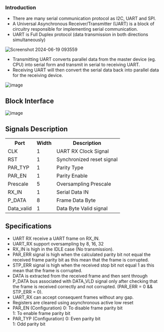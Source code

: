 ### Introduction 
+ There are many serial communication protocol as I2C, UART and SPI. 
+ A Universal Asynchronous Receiver/Transmitter (UART) is a block of 
circuitry responsible for implementing serial communication. 
+ UART is Full Duplex protocol (data transmission in both directions 
simultaneously)

![Screenshot 2024-06-19 093559](https://github.com/user-attachments/assets/c52c1c1d-d478-4e6c-b947-75d0aacbe236)

- Transmitting UART converts parallel data from the master device (eg. 
CPU) into serial form and transmit in serial to receiving UART.   
- Receiving UART will then convert the serial data back into parallel data 
for the receiving device.

![image](https://github.com/user-attachments/assets/f66d59f6-12db-41c8-ad04-e38e94213fa3)

## Block Interface

![image](https://github.com/user-attachments/assets/60507853-57a5-45e7-a9c8-c81ac3d34f37)

## Signals Description 

<!DOCTYPE html>
<html lang="en">
<head>
    <meta charset="UTF-8">
    <meta name="viewport" content="width=device-width, initial-scale=1.0">
</head>
<body>
    <table>
        <tr>
            <th>Port</th>
            <th>Width</th>
            <th>Description</th>
        </tr>
        <tr>
            <td>CLK</td>
            <td>1</td>
            <td>UART RX Clock Signal</td>
        </tr>
        <tr>
            <td>RST</td>
            <td>1</td>
            <td>Synchronized reset signal</td>
        </tr>
        <tr>
            <td>PAR_TYP</td>
            <td>1</td>
            <td>Parity Type</td>
        </tr>
        <tr>
            <td>PAR_EN</td>
            <td>1</td>
            <td>Parity Enable</td>
        </tr>
        <tr>
            <td>Prescale</td>
            <td>5</td>
            <td>Oversampling Prescale</td>
        </tr>
        <tr>
            <td>RX_IN</td>
            <td>1</td>
            <td>Serial Data IN</td>
        </tr>
        <tr>
            <td>P_DATA</td>
            <td>8</td>
            <td>Frame Data Byte</td>
        </tr>
        <tr>
            <td>Data_valid</td>
            <td>1</td>
            <td>Data Byte Valid signal</td>
        </tr>
    </table>
</body>
</html>

## Specifications

* UART RX receive a UART frame on RX_IN. 
* UART_RX support oversampling by 8, 16, 32  
* RX_IN is high in the IDLE case (No transmission). 
* PAR_ERR signal is high when the calculated parity bit not equal 
the received frame parity bit as this mean that the frame is 
corrupted. 
* STP_ERR signal is high when the received stop bit not equal 1 as 
this mean that the frame is corrupted. 
* DATA is extracted from the received frame and then sent 
through P_DATA bus associated with DATA_VLD signal only after 
checking that the frame is received correctly and not corrupted. 
(PAR_ERR = 0 && STP_ERR = 0). 
* UART_RX can accept consequent frames without any gap. 
* Registers are cleared using asynchronous active low reset 
* PAR_EN (Configuration) 
0: To disable frame parity bit  
1: To enable frame parity bit 
* PAR_TYP (Configuration) 
0: Even parity bit  
1: Odd parity bit 
